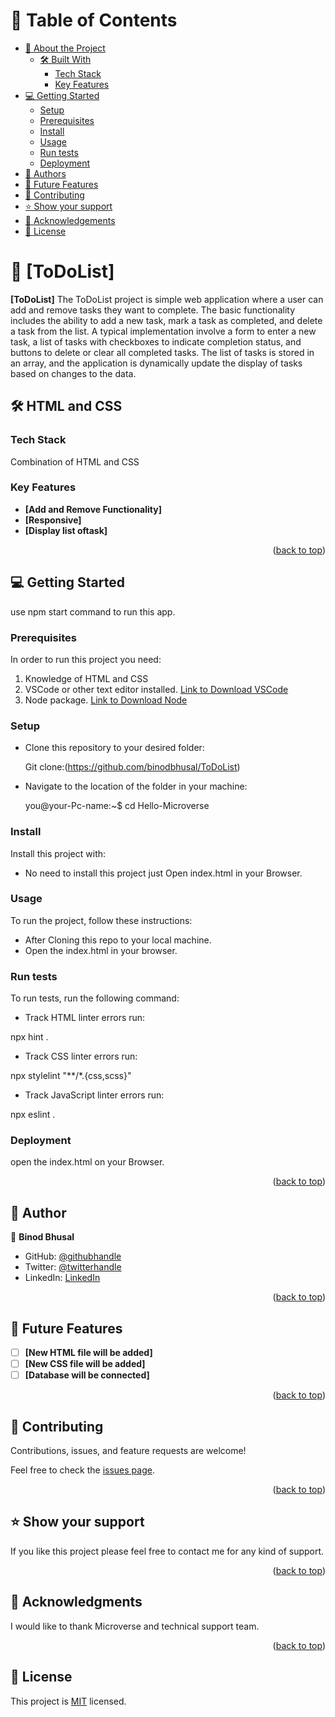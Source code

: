


# 📗 Table of Contents

- [📖 About the Project](#about-project)
  - [🛠 Built With](#built-with)
    - [Tech Stack](#tech-stack)
    - [Key Features](#key-features)
- [💻 Getting Started](#getting-started)
  - [Setup](#setup)
  - [Prerequisites](#prerequisites)
  - [Install](#install)
  - [Usage](#usage)
  - [Run tests](#run-tests)
  - [Deployment](#triangular_flag_on_post-deployment)
- [👥 Authors](#authors)
- [🔭 Future Features](#future-features)
- [🤝 Contributing](#contributing)
- [⭐️ Show your support](#support)
- [🙏 Acknowledgements](#acknowledgements)
- [📝 License](#license)



# 📖 [ToDoList] <a name="about-project"></a>

**[ToDoList]** The ToDoList project is simple web application where a user can add and remove tasks they want to complete. The basic functionality  includes the ability to add a new task, mark a task as completed, and delete a task from the list.
A typical implementation involve a form to enter a new task, a list of tasks with checkboxes to indicate completion status, and buttons to delete or clear all completed tasks. The list of tasks is stored in an array, and the application is dynamically update the display of tasks based on changes to the data.

## 🛠 HTML and CSS <a name="built-with"></a>

### Tech Stack <a name="tech-stack"></a>

  Combination of HTML and CSS

### Key Features <a name="key-features"></a>

- **[Add and Remove  Functionality]**
- **[Responsive]**
- **[Display list oftask]**
<p align="right">(<a href="#readme-top">back to top</a>)</p>

## 💻 Getting Started <a name="getting-started"></a>

use npm start command to run this app.
### Prerequisites

In order to run this project you need:

1. Knowledge of HTML and CSS 
2. VSCode or other text editor installed. [Link to Download VSCode](https://code.visualstudio.com/download)
3. Node package. [Link to Download Node](https://nodejs.org/en/download)

### Setup

- Clone this repository to your desired folder:

    Git clone:(https://github.com/binodbhusal/ToDoList)

- Navigate to the location of the folder in your machine:

    you@your-Pc-name:~$ cd Hello-Microverse

### Install

Install this project with:
- No need to install this project just Open index.html in your Browser.


### Usage
To run the project, follow these instructions:

  - After Cloning this repo to your local machine.
  - Open the index.html in your browser.

### Run tests
To run tests, run the following command:
- Track HTML linter errors run:

npx hint .

- Track CSS linter errors run:

npx stylelint "**/*.{css,scss}"

- Track JavaScript linter errors run:

npx eslint .

### Deployment
 open the index.html on your Browser.

<p align="right">(<a href="#readme-top">back to top</a>)</p>

## 👥 Author <a name="authors"></a>

👤 **Binod Bhusal**

- GitHub: [@githubhandle](https://github.com/binodbhusal)
- Twitter: [@twitterhandle](https://twitter.com/Binod_ironLad)
- LinkedIn: [LinkedIn](https://www.linkedin.com/in/binodbhusal)

<p align="right">(<a href="#readme-top">back to top</a>)</p>

## 🔭 Future Features <a name="future-features"></a>

- [ ] **[New HTML file will be added]**
- [ ] **[New CSS file will be added]**
- [ ] **[Database will be connected]**
 
<p align="right">(<a href="#readme-top">back to top</a>)</p>

## 🤝 Contributing <a name="contributing"></a>

Contributions, issues, and feature requests are welcome!

Feel free to check the [issues page](https://github.com/binodbhusal/Hello-Microverse/issues).

<p align="right">(<a href="#readme-top">back to top</a>)</p>

## ⭐️ Show your support <a name="support"></a>

If you like this project  please feel free to contact me for any kind of support.

<p align="right">(<a href="#readme-top">back to top</a>)</p>

## 🙏 Acknowledgments <a name="acknowledgements"></a>

I would like to thank Microverse and technical support team.

<p align="right">(<a href="#readme-top">back to top</a>)</p>

## 📝 License <a name="license"></a>

This project is [MIT](https://choosealicense.com/licenses/mit/) licensed.
